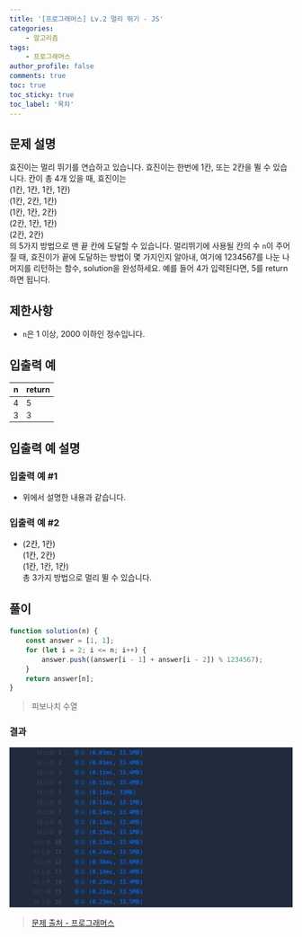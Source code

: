```yaml
---
title: '[프로그래머스] Lv.2 멀리 뛰기 - JS'
categories:
    - 알고리즘
tags:
    - 프로그래머스
author_profile: false
comments: true
toc: true
toc_sticky: true
toc_label: '목차'
---
```


## 문제 설명

효진이는 멀리 뛰기를 연습하고 있습니다. 효진이는 한번에 1칸, 또는 2칸을 뛸 수 있습니다. 칸이 총 4개 있을 때, 효진이는  
(1칸, 1칸, 1칸, 1칸)  
(1칸, 2칸, 1칸)  
(1칸, 1칸, 2칸)  
(2칸, 1칸, 1칸)  
(2칸, 2칸)  
의 5가지 방법으로 맨 끝 칸에 도달할 수 있습니다. 멀리뛰기에 사용될 칸의 수 `n`이 주어질 때, 효진이가 끝에 도달하는 방법이 몇 가지인지 알아내, 여기에 1234567를 나눈 나머지를 리턴하는 함수, solution을 완성하세요. 예를 들어 4가 입력된다면, 5를 return하면 됩니다.

## 제한사항

-   `n`은 1 이상, 2000 이하인 정수입니다.

## 입출력 예

| n   | return |
| --- | ------ |
| 4   | 5      |
| 3   | 3      |

## 입출력 예 설명

### 입출력 예 #1

-   위에서 설명한 내용과 같습니다.

### 입출력 예 #2

-   (2칸, 1칸)  
    (1칸, 2칸)  
    (1칸, 1칸, 1칸)  
    총 3가지 방법으로 멀리 뛸 수 있습니다.

## 풀이

```javascript
function solution(n) {
    const answer = [1, 1];
    for (let i = 2; i <= n; i++) {
        answer.push((answer[i - 1] + answer[i - 2]) % 1234567);
    }
    return answer[n];
}
```

> 피보나치 수열

### 결과

![result1](/assets/images/2023/10/11/algorithm-93-result1.png)

> [문제 출처 - 프로그래머스](https://school.programmers.co.kr/learn/courses/30/lessons/12914)

